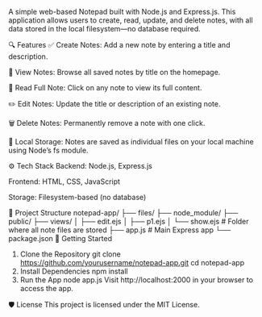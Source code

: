 A simple web-based Notepad built with Node.js and Express.js. This application allows users to create, read, update, and delete notes, with all data stored in the local filesystem—no database required.

🔍 Features
✅ Create Notes: Add a new note by entering a title and description.

📄 View Notes: Browse all saved notes by title on the homepage.

🔎 Read Full Note: Click on any note to view its full content.

✏️ Edit Notes: Update the title or description of an existing note.

🗑️ Delete Notes: Permanently remove a note with one click.

💾 Local Storage: Notes are saved as individual files on your local machine using Node’s fs module.

⚙️ Tech Stack
Backend: Node.js, Express.js

Frontend: HTML, CSS, JavaScript

Storage: Filesystem-based (no database)

📂 Project Structure
notepad-app/
├── files/
├── node_module/
├── public/
├── views/
│   ├── edit.ejs
│   ├── p1.ejs
│   └── show.ejs            # Folder where all note files are stored
├── app.js                 # Main Express app
└── package.json
🚀 Getting Started
1. Clone the Repository
git clone https://github.com/yourusername/notepad-app.git
cd notepad-app
2. Install Dependencies
npm install
3. Run the App
node app.js
Visit http://localhost:2000 in your browser to access the app.

🛡️ License
This project is licensed under the MIT License.
